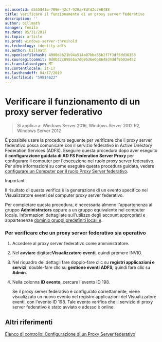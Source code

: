 ```yaml
---
ms.assetid: d555041a-709e-42c7-920a-8dfd2c7e0488
title: Verificare il funzionamento di un proxy server federativo
description: ''
author: billmath
manager: femila
ms.date: 05/31/2017
ms.topic: article
ms.prod: windows-server-threshold
ms.technology: identity-adfs
ms.author: billmath
ms.openlocfilehash: 4900d8621b94a514a07bba55b2f7f3df5dd36353
ms.sourcegitcommit: 0d0b32c8986ba7db9536e0b8648d4ddf9b03e452
ms.translationtype: MT
ms.contentlocale: it-IT
ms.lasthandoff: 04/17/2019
ms.locfileid: "59814622"
---
```

# <a name="verify-that-a-federation-server-proxy-is-operational"></a>Verificare il funzionamento di un proxy server federativo

>Si applica a: Windows Server 2016, Windows Server 2012 R2, Windows Server 2012

È possibile usare la procedura seguente per verificare che il proxy server federativo possa comunicare con il servizio federativo in Active Directory Federation Services \(ADFS\). Eseguire questa procedura dopo aver eseguito il **configurazione guidata di AD FS Federation Server Proxy** per configurare il computer per l'esecuzione nel ruolo proxy server federativo. Per altre informazioni su come eseguire questa procedura guidata, vedere [configurare un Computer per il ruolo Proxy Server federativo](Configure-a-Computer-for-the-Federation-Server-Proxy-Role.md).  
  
> [!IMPORTANT]  
> Il risultato di questa verifica è la generazione di un evento specifico nel Visualizzatore eventi del computer proxy server federativo.  
  
Per completare questa procedura, è necessaria almeno l'appartenenza al gruppo **Administrators** oppure a un gruppo equivalente nel computer locale.  Informazioni dettagliate sull'utilizzo degli account appropriati e appartenenze [dominio gruppi predefiniti locali e](https://go.microsoft.com/fwlink/?LinkId=83477).   
  
### <a name="to-verify-that-a-federation-server-proxy-is-operational"></a>Per verificare che un proxy server federativo sia operativo  
  
1.  Accedere al proxy server federativo come amministratore.  
  
2.  Nel **avviare** digitare**Visualizzatore eventi**, quindi premere INVIO.  
  
3.  Nel riquadro dei dettagli fare doppio\-fare clic su **registri applicazioni e servizi**, double\-fare clic su **gestione eventi ADFS**, quindi fare clic su **Admin**.  
  
4.  Nella colonna **ID evento**, cercare l'evento ID 198.  
  
    Se il proxy server federativo è configurato correttamente, viene visualizzato un nuovo evento nel registro applicazioni del Visualizzatore eventi, con l'evento ID 198. Tale evento verifica che il servizio di proxy server federativo è stato avviato e adesso è online.  
  
## <a name="additional-references"></a>Altri riferimenti  
[Elenco di controllo: Configurazione di un Proxy Server federativo](Checklist--Setting-Up-a-Federation-Server-Proxy.md)  
  


